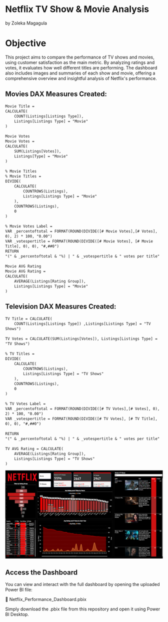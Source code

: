 # Netflix TV Show &amp; Movie Analysis
by Zoleka Magagula

# Objective 
This project aims to compare the performance of TV shows and movies, using customer satisfaction as the main metric. By analyzing ratings and votes, it evaluates how well different titles are performing. The dashboard also includes images and summaries of each show and movie, offering a comprehensive overview and insightful analysis of Netflix's performance.

## Movies DAX Measures Created: 
``` 
Movie Title = 
CALCULATE(
    COUNT(Listings[Listings Type]), 
    Listings[Listings Type] = "Movie"
)

Movie Votes
Movie Votes = 
CALCULATE(
    SUM(Listings[Votes]), 
    Listings[Type] = "Movie"
)

% Movie Titles
% Movie Titles = 
DIVIDE(
    CALCULATE(
        COUNTROWS(Listings), 
        Listings[Listings Type] = "Movie"
    ), 
    COUNTROWS(Listings), 
    0
)

% Movie Votes Label = 
VAR _percentoftotal = FORMAT(ROUND(DIVIDE([# Movie Votes],[# Votes], 0), 2) * 100, "0.00") 
VAR _votespertitle = FORMAT(ROUND(DIVIDE([# Movie Votes], [# Movie Title], 0), 0), "#,##0")
RETURN
"(" & _percentoftotal & "%) | " & _votespertitle & " votes per title"

Movie AVG Rating
Movie AVG Rating = 
CALCULATE(
    AVERAGE(Listings[Rating Group]), 
    Listings[Listings Type] = "Movie"
)
```
## Television DAX Measures Created: 
```
TV Title = CALCULATE(
    COUNT(Listings[Listings Type]) ,Listings[Listings Type] = "TV Shows")

TV Votes = CALCULATE(SUM(Listings[Votes]), Listings[Listings Type] = "TV Shows")

% TV Titles = 
DIVIDE(
    CALCULATE(
        COUNTROWS(Listings), 
        Listings[Listings Type] = "TV Shows"
    ), 
    COUNTROWS(Listings), 
    0
)

% TV Votes Label = 
VAR _percentoftotal = FORMAT(ROUND(DIVIDE([# TV Votes],[# Votes], 0), 2) * 100, "0.00") 
VAR _votespertitle = FORMAT(ROUND(DIVIDE([# TV Votes], [# TV Title], 0), 0), "#,##0")

RETURN
"(" & _percentoftotal & "%) | " & _votespertitle & " votes per title"

TV AVG Rating = CALCULATE(
    AVERAGE(Listings[Rating Group]),
    Listings[Listings Type] = "TV Shows"
)
```

![Alt Text](netproject.png)


## Access the Dashboard
You can view and interact with the full dashboard by opening the uploaded Power BI file:

📁 Netflix_Performance_Dashboard.pbix

Simply download the .pbix file from this repository and open it using Power BI Desktop.
